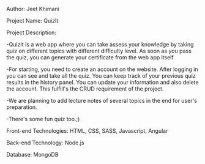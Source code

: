 Author:
Jeet Khimani

Project Name: QuizIt

Project Description:

-QuizIt is a web app where you can take assess your knowledge by taking quiz on different topics with different difficulty level. As soon as you pass the quiz, you can generate your certificate from the web app itself.

-For starting, you need to create an account on the website. After logging in you can see and take all the quiz. You can keep track of your previous quiz results in the history panel. You can update your information and also delete the account. This fulfill's the CRUD requirement of the project. 

-We are planning to add lecture notes of several topics in the end for user's preparation.

-There's some fun quiz too.;)

Front-end Technologies: HTML, CSS, SASS, Javascript, Angular

Back-end Technology: Node.js


Database: MongoDB


